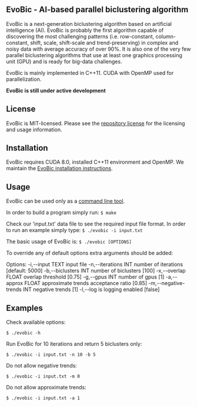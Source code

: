 ## EvoBic - AI-based parallel biclustering algorithm

EvoBic is a next-generation biclustering algorithm based on artificial intelligence (AI). EvoBic is probably the first algorithm capable of discovering the most challenging patterns (i.e. row-constant, column-constant, shift, scale, shift-scale and trend-preserving) in complex and noisy data with average accuracy of over 90%.
It is also one of the very few parallel biclustering algorithms that use at least one graphics processing unit (GPU) and is ready for big-data challenges.

EvoBic is mainly implemented in C++11. CUDA with OpenMP used for parallelization.

**EvoBic is still under active development**


## License

EvoBic is MIT-licensed. Please see the [repository license](https://github.com/athril/evobic/blob/master/LICENSE) for the licensing and usage information.


## Installation

EvoBic requires CUDA 8.0, installed C++11 environment and OpenMP.
We maintain the [EvoBic installation instructions](http://athril.github.io/evobic/installation/).


## Usage

EvoBic can be used only as a [command line tool](http://athril.github.io/evobic/usage/).

In order to build a program simply run:
```$ make```

Check our 'input.txt' data file to see the required input file format. In order to run an example simply type:
```$ ./evobic -i input.txt```

The basic usage of EvoBic is: 
```$ ./evobic [OPTIONS]```

To override any of default options extra arguments should be added:

Options:
  -i,--input TEXT             input file 
  -n,--iterations INT         number of iterations [default: 5000]
  -b,--biclusters INT         number of biclusters [100]
  -x,--overlap FLOAT          overlap threshold [0.75]
  -g,--gpus INT               number of gpus [1]
  -a,--approx FLOAT           approximate trends acceptance ratio [0.85]
  -m,--negative-trends INT    negative trends [1]
  -l,--log                    is logging enabled [false]



## Examples

Check available options:
```Shell
$ ./evobic -h
```

Run EvoBic for 10 iterations and return 5 biclusters only:
```Shell
$ ./evobic -i input.txt -n 10 -b 5
```

Do not allow negative trends:
```Shell
$ ./evobic -i input.txt -m 0
```

Do not allow approximate trends:
```Shell
$ ./evobic -i input.txt -a 1
```

